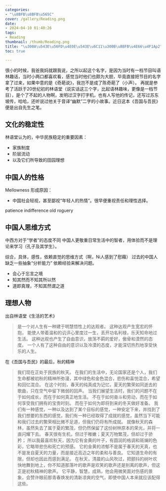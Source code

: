 ```yaml
---
categories:
- "\u8BFB\u8BFB\u565C"
cover: /gallery/Reading.png
date:
- 2024-04-10 01:40:26
tags:
- Reading
thumbnail: /thumb/Reading.png
title: "\u300A\u543E\u56FD\u4E0E\u543E\u6C11\u300B\u8BFB\u4E66\u4F1Ap2"
toc: true

---
```


很小的时候，我爸我妈就跟我说，之所以起这个名字，是因为当时有一档节目叫语林趣话，当时小两口都喜欢看，感觉当时他们也颇为大胆，毕竟直接把节目的名字拿了过来，如果中意的是《奇葩说》，我岂不是成了陈奇葩了（小声）。
再就是参考了活跃于20世纪初的林语堂（说实话这三个字，比起语林趣味，更像是一档节目），是个了不起的人物啊，发明过汉字打字机，也有人写他的传记，还写过苏东坡传，哈哈，还听说过他关于音译“幽默”二字的小故事。近日这本《吾国与吾民》便是出自先生之笔。
## 文化的稳定性
林语堂认为的，中华民族稳定的重要因素：
- 家族制度
- 阶层流动
- 以及它们所导致的田园理想

## 中国人的性格
Mellowness
形成原因：
- 中国社会轻视，甚至鄙视“年轻人的热情”。很早便重视责任和理性选择。

patience
indifference
old roguery

## 中国人思维方式
中西方对于“学者”的态度不同
中国人更敬重日常生活中的智者，用体验而不是理论来学习（孔子及其学生）。

综合，具体，感性，依赖直觉的思维方式（啊，Ni人感到了慰藉）
过去的中国人缺乏一些抽象“分析能力”
依赖经验来解决问题。
- 会心于忘言之境
- 知其然而不知其所以然
- 道即真理，不知其然谓之道

## 理想人物
出自林语堂《生活的艺术》
> 是一个对人生有一种建于明慧悟性上的达观者。
> 这种达观产生宽宏的怀抱， 能使人带着温和的讥评心里度过一生，丢开功名利禄，乐天知命地过生活。
> 这种达观也产生了自由意识，放荡不羁的爱好，傲骨和漠然的态度。
> 一个人有了这种自由的意识以及冷漠的态度，才能深切热烈地享受快乐的人生。

在《吾国与吾民》的最后，秋的精神
> 我们现在正处于民族的秋天。
> 在我们的生活中，无论国家还是个人，我们生命都被初秋的精神所弥漫，其中绿色和金色混合，悲伤和喜悦混合，希望和回忆混合。
> 在这个时刻，春天的纯真成为记忆，夏天的繁荣如同逝去的歌曲，只在空气中留下微弱的回声。
> 当我们展望生活时，我们的问题不在于如何成长，而在于如何真正地生活。
> 不在于如何奋斗和劳动，而在于如何享受我们拥有的宝贵时刻。
> 而在于如何为即将到来的冬天做好准备。
> 我们有一种感觉，一种以及达到了某个目标的感觉，一种安定下来，并找到了我们想要的东西的感觉，我们有一种已经取得了成就的感觉，虽然当下可能和我们过去的繁荣相比微不足道，但我们仍将有所成就。
> 就像秋天的森林，虽然失去了属于夏的繁茂，但仍然保留了这份树林原本的荣光，并将一直闪耀下去。
> 春天很有生机，但过于稚嫩；夏天万物繁茂，但却过于骄矜；
> 所以我最喜欢秋天，因为它有金黄的叶子，有圆润的格调和斑斓的色彩，它略带悲伤和死亡的预感。
> 它的金黄的浓郁不是属于春天的天真，也不是发自夏天的力量，而是接近高迈之年的柔和与善良。
> 它知道生命的有限，但却也因此而感到满足。
> 在秋天，清晨的山风吹过，把颤抖的树叶欢快地舞到地上，你不知道那落叶的歌声是欢笑的歌声还是别离的歌声，但这正是初秋精神的歌声。
> 它平静，智慧，成熟，他会用微笑面对伤感的景象，会赞许眼前那青春焕发的清新凉爽的空气，即使中国人本来就应该配得这些。


